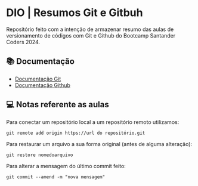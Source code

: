 
# DIO | Resumos Git e Gitbuh

Repositório feito com a intenção de armazenar resumo das aulas de versionamento de códigos com Git e Github do Bootcamp Santander Coders 2024.

## 📚 Documentação
- [Documentação Git](https://git-scm.com/doc/)
- [Documentação Github](https://docs.github.com/)

## 💻 Notas referente as aulas

Para conectar um repositório local a um repositório remoto utilizamos:

```
git remote add origin https://url do repositório.git
```

Para restaurar um arquivo a sua forma original (antes de alguma alteração):

```
git restore nomedoarquivo
```

Para alterar a mensagem do último commit feito:

```
git commit --amend -m "nova mensagem"
```


